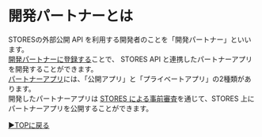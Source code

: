 # 開発パートナーとは
STORESの外部公開 API を利用する開発者のことを「開発パートナー」といいます。  
[開発パートナーに登録する](development-partner-signup.md)ことで、 STORES API と連携したパートナーアプリを開発することができます。  
[パートナーアプリ](partner-app.md)には、「公開アプリ」と「プライベートアプリ」の2種類があります。  
開発したパートナーアプリは [STORES による事前審査](partner-app-review.md)を通じて、STORES 上にパートナーアプリを公開することができます。　　


[▶︎TOPに戻る](README.md)

